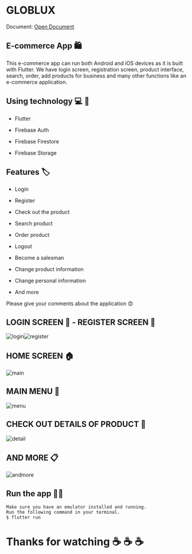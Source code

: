 # GLOBLUX

Document: [Open Document](https://github.com/vohongquan9998/globlux_ecommerce/blob/v1.1/DoAnChuyenNganh_Nhom3.pdf)

## E-commerce App :shopping:

This e-commerce app can run both Android and iOS devices as it is built with Flutter. We have login screen, registration screen, product interface, search, order, add products for business and many other functions like an e-commerce application. 

## Using technology :computer: :iphone:	

* Flutter 

* Firebase Auth

* Firebase Firestore

* Firebase Storage

## Features :label:

* Login

* Register

* Check out the product

* Search product

* Order product

* Logout

* Become a salesman

* Change product information

* Change personal information

* And more

Please give your comments about the application :heart_eyes:

## LOGIN SCREEN :door: - REGISTER SCREEN :key:

![login](https://user-images.githubusercontent.com/71002261/162601956-f4773ef5-c6cd-46e0-afe7-cb9e26f20f7d.png)![register](https://user-images.githubusercontent.com/71002261/162601966-6a025c48-8419-496e-a7ce-70a4922c1fea.png)

## HOME SCREEN :house:

![main](https://user-images.githubusercontent.com/71002261/162601970-085ea54c-c7a3-4bf6-a4ea-f08d5d2814e2.png)


## MAIN MENU :bookmark_tabs:

![menu](https://user-images.githubusercontent.com/71002261/162601971-810ffbd7-a538-4d3c-aa96-92ea859936ed.png)


## CHECK OUT DETAILS OF PRODUCT :shopping_cart:
 
![detail](https://user-images.githubusercontent.com/71002261/162601973-12b8a3c1-1a61-4c88-83c5-ae57bc01732b.png)


## AND MORE :clipboard:

![andmore](https://user-images.githubusercontent.com/71002261/162602180-55ed929f-f5f8-4f3b-9b56-f1a4df080d9d.png)



## Run the app :running_man:

```
Make sure you have an emulator installed and running.
Run the following command in your terminal.
$ flutter run
```


# Thanks for watching :coffee: :coffee: :coffee:





